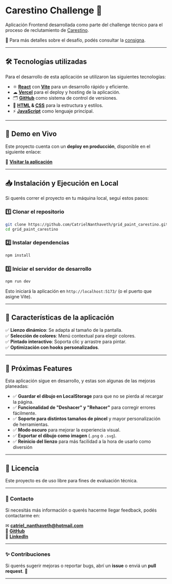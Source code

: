# **Carestino Challenge** 🎨  

Aplicación Frontend desarrollada como parte del challenge técnico para el proceso de reclutamiento de [Carestino](https://www.carestino.com).  

📌 Para más detalles sobre el desafío, podés consultar la [consigna](https://github.com/CatrielNanthaveth/PaintYourGrid/blob/main/grid_paint_challenge.pdf).  

---

## **🛠️ Tecnologías utilizadas**  
Para el desarrollo de esta aplicación se utilizaron las siguientes tecnologías:  

- ⚛ **[React](https://react.dev)** con **[Vite](https://es.vite.dev/guide/)** para un desarrollo rápido y eficiente.  
- ☁ **[Vercel](https://vercel.com)** para el deploy y hosting de la aplicación.  
- 🗂 **[GitHub](https://github.com/CatrielNanthaveth)** como sistema de control de versiones.  
- 🎨 **[HTML](https://developer.mozilla.org/es/docs/Web/HTML) & [CSS](https://developer.mozilla.org/es/docs/Web/CSS)** para la estructura y estilos.  
- ⚡ **[JavaScript](https://developer.mozilla.org/es/docs/Web/JavaScript)** como lenguaje principal.  

---

## **🚀 Demo en Vivo**  
Este proyecto cuenta con un **deploy en producción**, disponible en el siguiente enlace:  

🔗 **[Visitar la aplicación](https://paint-your-grid.vercel.app)**  

---

## **📥 Instalación y Ejecución en Local**  
Si querés correr el proyecto en tu máquina local, seguí estos pasos:  

### **1️⃣ Clonar el repositorio**  
```sh
git clone https://github.com/CatrielNanthaveth/grid_paint_carestino.git
cd grid_paint_carestino
```

### **2️⃣ Instalar dependencias**  
```sh
npm install
```

### **3️⃣ Iniciar el servidor de desarrollo**  
```sh
npm run dev
```
Esto iniciará la aplicación en `http://localhost:5173/` (o el puerto que asigne Vite).  

---

## **📌 Características de la aplicación**  
✅ **Lienzo dinámico**: Se adapta al tamaño de la pantalla.  
✅ **Selección de colores**: Menú contextual para elegir colores.  
✅ **Pintado interactivo**: Soporta clic y arrastre para pintar.  
✅ **Optimización con hooks personalizados**.  

---

## 🎯 Próximas Features  

Esta aplicación sigue en desarrollo, y estas son algunas de las mejoras planeadas:  

- ✅ **Guardar el dibujo en LocalStorage** para que no se pierda al recargar la página.  
- ✅ **Funcionalidad de "Deshacer" y "Rehacer"** para corregir errores fácilmente.  
- ✅ **Soporte para distintos tamaños de pincel** y mayor personalización de herramientas.  
- ✅ **Modo oscuro** para mejorar la experiencia visual.  
- ✅ **Exportar el dibujo como imagen** (`.png` o `.svg`).  
- ✅ **Reinicio del lienzo** para más facilidad a la hora de usarlo como diversión

---

## **📄 Licencia**  
Este proyecto es de uso libre para fines de evaluación técnica.  

---

### **📧 Contacto**  
Si necesitás más información o querés hacerme llegar feedback, podés contactarme en:  

✉ **[catriel_nanthaveth@hotmail.com](mailto:catriel_nanthaveth@hotmail.com)**  
🐙 **[GitHub](https://github.com/CatrielNanthaveth)**  
💼 **[LinkedIn](https://linkedin.com/in/catriel-nanthaveth)**  

---

### **✨ Contribuciones**  
Si querés sugerir mejoras o reportar bugs, abrí un **issue** o enviá un **pull request**. 🚀  

---
